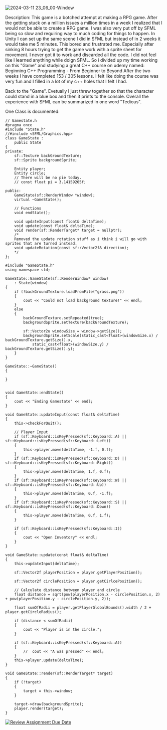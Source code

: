 
![2024-03-11 23_06_00-Window](https://github.com/forsbergsskola-se/gp23-203-opengl-game-djssfmlgameteam/assets/89846079/d814b8e1-9753-4984-9d9b-5f46b66987b1)

Description:
This game is a botched attempt at making a RPG game.
After the getting stuck on a million issues a million times in a week I realized that I would not be able to create a RPG game.
I was also very put off by SFML being so slow and requiring way to much coding for things to happen.
In Unity I can set up the same scene I did in SFML but instead of in 2 weeks it would take me 5 minutes.
This bored and frustrated me.
Especially after sinking 8 hours trying to get the game work with a sprite sheet for movement.
I never got it to work and discarded all the code.
I did not feel like I learned anything while doign SFML.
So i divided up my time working on this "Game" and studying a great C++ course on udemy named: 
Beginning C++ Programming - From Beginner to Beyond
After the two weeks I have completed 153 / 305 lessons.
I felt like doing the course was very fun and I filled in a lot of my c++ holes that I felt I had.

Back to the "Game".
Evetually I just threw together so that the character could stand in a blue box and then it prints to the console.
Overall the experience with SFML can be summarized in one word "Tedious".

One Class is documented:

```
// Gamestate.h
#pragma once
#include "State.h"
//#include <SFML/Graphics.hpp>
class GameState :
    public State
{
private:
    sf::Texture backGroundTexture;
    sf::Sprite backgroundSprite;

    Entity player;
    Entity circle;
    // There will be no pie today.
    // const float pi = 3.14159265f;

public:
    GameState(sf::RenderWindow *window);
    virtual ~GameState();

    // Functions
    void endState();

    void updateInput(const float& deltaTime);
    void update(const float& deltaTime);
    void render(sf::RenderTarget* target = nullptr);
    /*
    Removed the update rotation stuff as i think i will go with sprites that are turned instead.
    void updateRotation(const sf::Vector2f& direction);
    */
};

``` 

```
#include "GameState.h"
using namespace std;

GameState::GameState(sf::RenderWindow* window)
    : State(window)
{
    if (!backGroundTexture.loadFromFile("grass.png"))
    {
        cout << "Could not load background texture!" << endl;
    }
    else
    {
        backGroundTexture.setRepeated(true);
        backgroundSprite.setTexture(backGroundTexture);

        sf::Vector2u windowSize = window->getSize();
        backgroundSprite.setScale(static_cast<float>(windowSize.x) / backGroundTexture.getSize().x,
            static_cast<float>(windowSize.y) / backGroundTexture.getSize().y);
    }
}

GameState::~GameState()
{

}


void GameState::endState()
{
    cout << "Ending Gamestate" << endl;
}

void GameState::updateInput(const float& deltaTime)
{
    this->checkForQuit();

    // Player Input
    if (sf::Keyboard::isKeyPressed(sf::Keyboard::A) || sf::Keyboard::isKeyPressed(sf::Keyboard::Left))
    {
        this->player.move(deltaTime, -1.f, 0.f);
    }
    if (sf::Keyboard::isKeyPressed(sf::Keyboard::D) || sf::Keyboard::isKeyPressed(sf::Keyboard::Right))
    {
        this->player.move(deltaTime, 1.f, 0.f);
    }
    if (sf::Keyboard::isKeyPressed(sf::Keyboard::W) || sf::Keyboard::isKeyPressed(sf::Keyboard::Up))
    {
        this->player.move(deltaTime, 0.f, -1.f);
    }
    if (sf::Keyboard::isKeyPressed(sf::Keyboard::S) || sf::Keyboard::isKeyPressed(sf::Keyboard::Down))
    {
        this->player.move(deltaTime, 0.f, 1.f);
    }

    if (sf::Keyboard::isKeyPressed(sf::Keyboard::I))
    {
        cout << "Open Inventory" << endl;
    }
}

void GameState::update(const float& deltaTime)
{
    this->updateInput(deltaTime);

    sf::Vector2f playerPosition = player.getPlayerPosition();

    sf::Vector2f circlePosition = player.getCirlcePosition();

    // Calculate distance between player and circle
    float distance = sqrt(pow(playerPosition.x - circlePosition.x, 2) + pow(playerPosition.y - circlePosition.y, 2));

    float sumOfRadii = player.getPlayerGlobalBounds().width / 2 + player.getCircleRadius();

    if (distance < sumOfRadii)
    {
        cout << "Player is in the circle.";
    }

    if (sf::Keyboard::isKeyPressed(sf::Keyboard::A))
    {
        //	cout << "A was pressed" << endl;
    }
    this->player.update(deltaTime);
}

void GameState::render(sf::RenderTarget* target)
{
    if (!target)
    {
        target = this->window;
    }

    target->draw(backgroundSprite);
    player.render(target);
}
```



[![Review Assignment Due Date](https://classroom.github.com/assets/deadline-readme-button-24ddc0f5d75046c5622901739e7c5dd533143b0c8e959d652212380cedb1ea36.svg)](https://classroom.github.com/a/UqIUAt8b)


